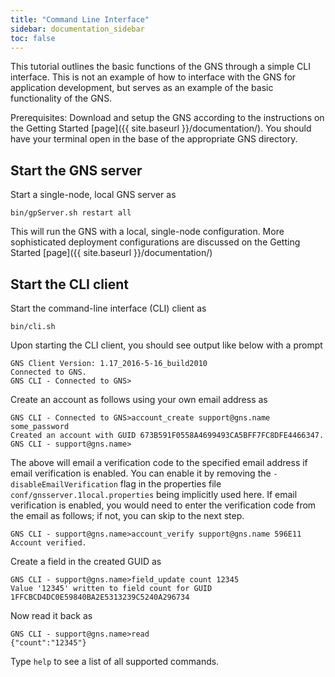 ```yaml
---
title: "Command Line Interface"
sidebar: documentation_sidebar
toc: false
---
```


This tutorial outlines the basic functions of the GNS through a simple CLI interface. This is not an example of how to interface with the GNS for application development, but serves as an example of the basic functionality of the GNS.

Prerequisites: Download and setup the GNS according to the instructions on the Getting Started [page]({{ site.baseurl }}/documentation/). You should have your terminal open in the base of the appropriate GNS directory.

## Start the GNS server

Start a single-node, local GNS server as

```
bin/gpServer.sh restart all
```

This will run the GNS with a local, single-node configuration. More sophisticated deployment configurations are discussed on the Getting Started [page]({{ site.baseurl }}/documentation/)

## Start the CLI client

Start the command-line interface (CLI) client as

```
bin/cli.sh
```
Upon starting the CLI client, you should see output like below with a prompt

```
GNS Client Version: 1.17_2016-5-16_build2010
Connected to GNS.
GNS CLI - Connected to GNS>
```

Create an account as follows using your own email address as

```
GNS CLI - Connected to GNS>account_create support@gns.name some_password
Created an account with GUID 673B591F0558A4699493CA5BFF7FC8DFE4466347.
GNS CLI - support@gns.name>
```

The above will email a verification code to the specified email address if email verification is enabled. You can enable it by removing the `-disableEmailVerification` flag in the properties file `conf/gnsserver.1local.properties` being implicitly used here. If email verification is enabled, you would need to enter the verification code from the email as follows; if not, you can skip to the next step.

```
GNS CLI - support@gns.name>account_verify support@gns.name 596E11
Account verified.
```

Create a field in the created GUID as

```
GNS CLI - support@gns.name>field_update count 12345
Value '12345' written to field count for GUID 1FFCBCD4DC0E59840BA2E5313239C5240A296734
```

Now read it back as

```
GNS CLI - support@gns.name>read
{"count":"12345"}
```

Type `help` to see a list of all supported commands.
